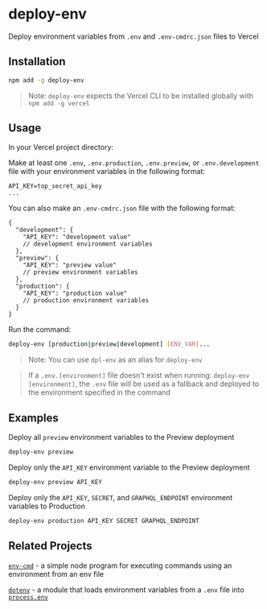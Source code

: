 # deploy-env
Deploy environment variables from `.env` and `.env-cmdrc.json` files to Vercel


## Installation
``` bash
npm add -g deploy-env
```
> Note: `deploy-env` expects the Vercel CLI to be installed globally with `npm add -g vercel`


## Usage
In your Vercel project directory:

Make at least one `.env`, `.env.production`, `.env.preview`, or `.env.development` file with your environment variables in the following format:
``` env
API_KEY=top_secret_api_key
...
```

You can also make an `.env-cmdrc.json` file with the following format:
``` jsonc
{
  "development": {
    "API_KEY": "development value"
    // development environment variables
  },
  "preview": {
    "API_KEY": "preview value"
    // preview environment variables
  },
  "production": {
    "API_KEY": "production value"
    // production environment variables
  }
}
```

Run the command:
``` bash
deploy-env [production|preview|development] [ENV_VAR]...
```
> Note: You can use `dpl-env` as an alias for `deploy-env`

> If a `.env.[environment]` file doesn't exist when running: `deploy-env [environment]`, the `.env` file will be used as a fallback and deployed to the environment specified in the command


## Examples
Deploy all `preview` environment variables to the Preview deployment
``` bash
deploy-env preview
```

Deploy only the `API_KEY` environment variable to the Preview deployment
``` bash
deploy-env preview API_KEY
```

Deploy only the `API_KEY`, `SECRET`, and `GRAPHQL_ENDPOINT` environment variables to Production
``` bash
deploy-env production API_KEY SECRET GRAPHQL_ENDPOINT
```


## Related Projects
[`env-cmd`](https://github.com/toddbluhm/env-cmd) - a simple node program for executing commands using an environment from an env file

[`dotenv`](https://github.com/motdotla/dotenv) - a module that loads environment variables from a `.env` file into [`process.env`](https://nodejs.org/docs/latest/api/process.html#process_process_env)
